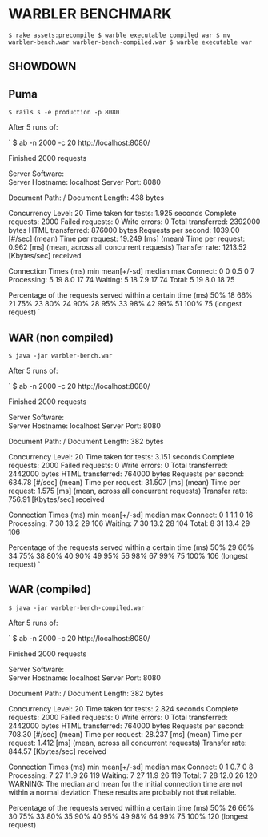 WARBLER BENCHMARK
=================

`
$ rake assets:precompile
$ warble executable compiled war
$ mv warbler-bench.war warbler-bench-compiled.war
$ warble executable war
`

SHOWDOWN
--------

## Puma

`
$ rails s -e production -p 8080
`

After 5 runs of:

`
$ ab -n 2000 -c 20 http://localhost:8080/

Finished 2000 requests


Server Software:        
Server Hostname:        localhost
Server Port:            8080

Document Path:          /
Document Length:        438 bytes

Concurrency Level:      20
Time taken for tests:   1.925 seconds
Complete requests:      2000
Failed requests:        0
Write errors:           0
Total transferred:      2392000 bytes
HTML transferred:       876000 bytes
Requests per second:    1039.00 [#/sec] (mean)
Time per request:       19.249 [ms] (mean)
Time per request:       0.962 [ms] (mean, across all concurrent requests)
Transfer rate:          1213.52 [Kbytes/sec] received

Connection Times (ms)
              min  mean[+/-sd] median   max
Connect:        0    0   0.5      0       7
Processing:     5   19   8.0     17      74
Waiting:        5   18   7.9     17      74
Total:          5   19   8.0     18      75

Percentage of the requests served within a certain time (ms)
  50%     18
  66%     21
  75%     23
  80%     24
  90%     28
  95%     33
  98%     42
  99%     51
 100%     75 (longest request)
`

## WAR (non compiled)

`
$ java -jar warbler-bench.war
`

After 5 runs of:

`
$ ab -n 2000 -c 20 http://localhost:8080/

Finished 2000 requests


Server Software:        
Server Hostname:        localhost
Server Port:            8080

Document Path:          /
Document Length:        382 bytes

Concurrency Level:      20
Time taken for tests:   3.151 seconds
Complete requests:      2000
Failed requests:        0
Write errors:           0
Total transferred:      2442000 bytes
HTML transferred:       764000 bytes
Requests per second:    634.78 [#/sec] (mean)
Time per request:       31.507 [ms] (mean)
Time per request:       1.575 [ms] (mean, across all concurrent requests)
Transfer rate:          756.91 [Kbytes/sec] received

Connection Times (ms)
              min  mean[+/-sd] median   max
Connect:        0    1   1.1      0      16
Processing:     7   30  13.2     29     106
Waiting:        7   30  13.2     28     104
Total:          8   31  13.4     29     106

Percentage of the requests served within a certain time (ms)
  50%     29
  66%     34
  75%     38
  80%     40
  90%     49
  95%     56
  98%     67
  99%     75
 100%    106 (longest request)
`

## WAR (compiled)

`
$ java -jar warbler-bench-compiled.war
`

After 5 runs of:

`
$ ab -n 2000 -c 20 http://localhost:8080/

Finished 2000 requests


Server Software:        
Server Hostname:        localhost
Server Port:            8080

Document Path:          /
Document Length:        382 bytes

Concurrency Level:      20
Time taken for tests:   2.824 seconds
Complete requests:      2000
Failed requests:        0
Write errors:           0
Total transferred:      2442000 bytes
HTML transferred:       764000 bytes
Requests per second:    708.30 [#/sec] (mean)
Time per request:       28.237 [ms] (mean)
Time per request:       1.412 [ms] (mean, across all concurrent requests)
Transfer rate:          844.57 [Kbytes/sec] received

Connection Times (ms)
              min  mean[+/-sd] median   max
Connect:        0    1   0.7      0       8
Processing:     7   27  11.9     26     119
Waiting:        7   27  11.9     26     119
Total:          7   28  12.0     26     120
WARNING: The median and mean for the initial connection time are not within a normal deviation
        These results are probably not that reliable.

Percentage of the requests served within a certain time (ms)
  50%     26
  66%     30
  75%     33
  80%     35
  90%     40
  95%     49
  98%     64
  99%     75
 100%    120 (longest request)

